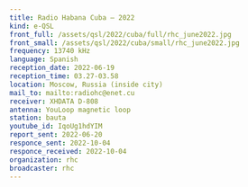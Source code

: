 ```yaml
---
title: Radio Habana Cuba — 2022
kind: e-QSL
front_full: /assets/qsl/2022/cuba/full/rhc_june2022.jpg
front_small: /assets/qsl/2022/cuba/small/rhc_june2022.jpg
frequency: 13740 kHz
language: Spanish
reception_date: 2022-06-19
reception_time: 03.27-03.58
location: Moscow, Russia (inside city)
mail_to: mailto:radiohc@enet.cu
receiver: XHDATA D-808
antenna: YouLoop magnetic loop
station: bauta
youtube_id: IqoUg1hdYIM
report_sent: 2022-06-20
responce_sent: 2022-10-04
responce_received: 2022-10-04
organization: rhc
broadcaster: rhc
---
```

